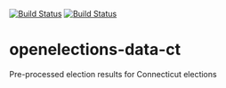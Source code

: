 [![Build Status](https://github.com/openelections/openelections-data-ct/actions/workflows/data_tests.yml/badge.svg?branch=master)](https://github.com/openelections/openelections-data-ct/actions/workflows/data_tests.yml?query=branch%3Amaster)
[![Build Status](https://github.com/openelections/openelections-data-ct/actions/workflows/format_tests.yml/badge.svg?branch=master)](https://github.com/openelections/openelections-data-ct/actions/workflows/format_tests.yml?query=branch%3Amaster)

# openelections-data-ct
Pre-processed election results for Connecticut elections
